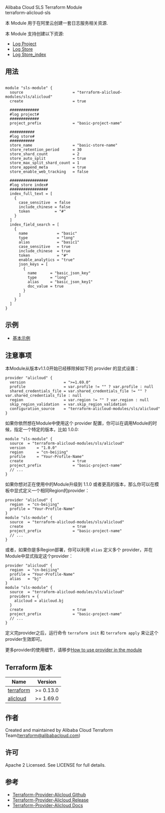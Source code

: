 Alibaba Cloud SLS Terraform Module   
terraform-alicloud-sls


本 Module 用于在阿里云创建一套日志服务相关资源. 

本 Module 支持创建以下资源:

* [Log Project](https://www.terraform.io/docs/providers/alicloud/r/log_project.html)
* [Log Store](https://www.terraform.io/docs/providers/alicloud/r/log_store.html)
* [Log Store_index](https://www.terraform.io/docs/providers/alicloud/r/log_store_index.html)


## 用法

```hcl

module "sls-module" {
  source                      = "terraform-alicloud-modules/sls/alicloud"
  create                      = true
  
  #############
  #log project#
  #############
  project_prefix              = "basic-project-name"
  
  ###########
  #log store#
  ###########
  store_name                  = "basic-store-name"
  store_retention_period      = 30
  store_shard_count           = 2
  store_auto_split            = true
  store_max_split_shard_count = 1
  store_append_meta           = true
  store_enable_web_tracking   = false
  
  #################
  #log store index#
  #################
  index_full_text = [
    {
      case_sensitive  = false
      include_chinese = false
      token           = "#"
    }
  ]
  index_field_search = [
    {
      name             = "basic"
      type             = "long"
      alias            = "basic1"
      case_sensitive   = true
      include_chinese  = true
      token            = "#"
      enable_analytics = "true"
      json_keys = [
        {
          name      = "basic_json_key"
          type      = "long"
          alias     = "basic_json_key1"
          doc_value = true
        }
      ]
    }
  ]
}
```

## 示例

* [基本示例](https://github.com/terraform-alicloud-modules/terraform-alicloud-sls/tree/master/examples/complete)

## 注意事项
本Module从版本v1.1.0开始已经移除掉如下的 provider 的显式设置：

```hcl
provider "alicloud" {
  version                 = ">=1.69.0"
  profile                 = var.profile != "" ? var.profile : null
  shared_credentials_file = var.shared_credentials_file != "" ? var.shared_credentials_file : null
  region                  = var.region != "" ? var.region : null
  skip_region_validation  = var.skip_region_validation
  configuration_source    = "terraform-alicloud-modules/sls/alicloud"
}
```

如果你依然想在Module中使用这个 provider 配置，你可以在调用Module的时候，指定一个特定的版本，比如 1.0.0:

```hcl
module "sls-module" {
  source  = "terraform-alicloud-modules/sls/alicloud"
  version     = "1.0.0"
  region      = "cn-beijing"
  profile     = "Your-Profile-Name"
  create                      = true
  project_prefix              = "basic-project-name"
  // ...
}
```

如果你想对正在使用中的Module升级到 1.1.0 或者更高的版本，那么你可以在模板中显式定义一个相同Region的provider：
```hcl
provider "alicloud" {
  region  = "cn-beijing"
  profile = "Your-Profile-Name"
}
module "sls-module" {
  source  = "terraform-alicloud-modules/sls/alicloud"
  create                      = true
  project_prefix              = "basic-project-name"
  // ...
}
```
或者，如果你是多Region部署，你可以利用 `alias` 定义多个 provider，并在Module中显式指定这个provider：

```hcl
provider "alicloud" {
  region  = "cn-beijing"
  profile = "Your-Profile-Name"
  alias   = "bj"
}
module "sls-module" {
  source  = "terraform-alicloud-modules/sls/alicloud"
  providers = {
    alicloud = alicloud.bj
  }
  create                      = true
  project_prefix              = "basic-project-name"
  // ...
}
```

定义完provider之后，运行命令 `terraform init` 和 `terraform apply` 来让这个provider生效即可。

更多provider的使用细节，请移步[How to use provider in the module](https://www.terraform.io/docs/language/modules/develop/providers.html#passing-providers-explicitly)

## Terraform 版本

| Name | Version |
|------|---------|
| <a name="requirement_terraform"></a> [terraform](#requirement\_terraform) | >= 0.13.0 |
| <a name="requirement_alicloud"></a> [alicloud](#requirement\_alicloud) | >= 1.69.0 |

作者
-------
Created and maintained by Alibaba Cloud Terraform Team(terraform@alibabacloud.com)

许可
----
Apache 2 Licensed. See LICENSE for full details.

参考
---------
* [Terraform-Provider-Alicloud Github](https://github.com/terraform-providers/terraform-provider-alicloud)
* [Terraform-Provider-Alicloud Release](https://releases.hashicorp.com/terraform-provider-alicloud/)
* [Terraform-Provider-Alicloud Docs](https://www.terraform.io/docs/providers/alicloud/index.html)